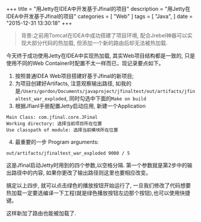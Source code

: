 +++
title = "用Jetty在IDEA中开发基于Jfinal的项目"
description = "用Jetty在IDEA中开发基于Jfinal的项目"
categories = [
    "Web"
]
tags = [
    "Java",
]
date = "2015-12-31 13:30:18"
+++

> 背景:之前用Tomcat在IDEA中成功搭建了项目环境, 配合Jrebel神器可以实现大部分代码的热加载, 但添加一个新的路由后却无法被热加载.

今天终于成功使用Jetty在IDEA中实现热加载, 其实Web项目结构都是一致的, 只是使用不同的Web Container时配置不太一样而已，现记录要点如下。


1. 按照普通IDEA Web项目搭建好基于Jfinal的新项目;
2. 为项目创建好Artifacts, 注意观察输出路径, 如我的是`/Users/gordon/Documents/javaproject/jfinaltest/out/artifacts/jfinaltest_war_exploded`, 同时勾选中下面的`Make on build`
3. 根据Jfianl手册配置Jetty启动应用, 新建一个Application
```shell
Main Class: com.jfinal.core.JFinal
Working directory: 选择当前项目所在位置
Use classpath of module: 选择当前模块所在位置
```   

4. 最重要的一步
Program arguments: 
```shell
out/artifacts/jfinaltest_war_exploded 9000 / 5
```
这是Jfinal启动Jetty时用到的四个参数,以空格分隔. 第一个参数就是第2步中的输出路径中的内容, 如果你更改了输出路径则这里也要相应改变。

搞定以上四步, 就可以点击绿色的播放按钮开始运行了, 一旦我们修改了代码想要热加载一定要选编译一下工程(就是绿色播放按钮左边那个按钮),也可以使用快捷键。

这样新加了路由也能被加载了.
